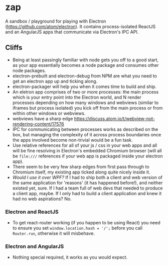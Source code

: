 # zap
A sandbox / playground for playing with Electron (https://github.com/atom/electron). It contains process-isolated ReactJS and an AngularJS apps that communicate via Electron's IPC API.

## Cliffs
* Being at least passingly familiar with node gets you off to a good start, as your app essentially becomes a node package and consumes other node packages.
* electron-prebuilt and electron-debug from NPM are what you need to get an electron app up and ticking along.
* electron-packager will help you when it comes time to build and ship.
* An eletron app comprises of two or more processes: the main process which is your entry point into the Electron world, and N render processes depending on how many windows and webviews (similar to iframes but process isolated) you kick off from the main process or from within other windows or webviews.
* webviews have a sharp edge https://discuss.atom.io/t/webview-not-rendering-content/17576
* IPC for communicating between processes works as described on the box, but managing the complexity of it across process boundaries once the apps involved become non-trivial would be a fun task.
* Use relative references for all of your js / css in your web apps and all will be fine resolving in Electron's embedded Chromium browser (will all be `file:///` references if your web app is packaged inside your electron app).
* There seem to be very few sharp edges from first pass through to Chromium itself, my existing app ticked along quite nicely inside it.
* *Would I use it over WPF?* If I had to ship both a client and web version of the same application for 'reasons' (it has happened before!), and neither existed yet, sure. If I had a team full of web devs that needed to produce a client app, maybe. If I only had to build a client application and knew it had no web aspirations? No.

### Electron and ReactJS
* To get react-router working (if you happen to be using React) you need to ensure you set `window.location.hash = '/';` before you call `Router.run`, otherwise it will misbehave.

### Electron and AngularJS
* Nothing special required, it works as you would expect.
